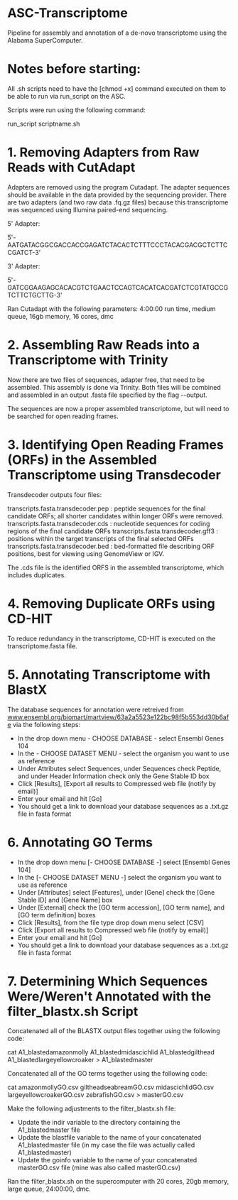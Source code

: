 # ASC-Transcriptome
Pipeline for assembly and annotation of a de-novo transcriptome using the Alabama SuperComputer.

# Notes before starting:

All .sh scripts need to have the [chmod +x] command executed on them to be able to run via run_script on the ASC.

Scripts were run using the following command:

  run_script scriptname.sh

# 1. Removing Adapters from Raw Reads with CutAdapt
Adapters are removed using the program Cutadapt. The adapter sequences should be available in the data provided by the sequencing provider.
There are two adapters (and two raw data .fq.gz files) because this transcriptome was sequenced using Illumina paired-end sequencing.

5' Adapter:

5'-AATGATACGGCGACCACCGAGATCTACACTCTTTCCCTACACGACGCTCTTCCGATCT-3'

3' Adapter:

5'-GATCGGAAGAGCACACGTCTGAACTCCAGTCACATCACGATCTCGTATGCCGTCTTCTGCTTG-3'

Ran Cutadapt with the following parameters:
4:00:00 run time, medium queue, 16gb memory, 16 cores, dmc

# 2. Assembling Raw Reads into a Transcriptome with Trinity
Now there are two files of sequences, adapter free, that need to be assembled. This assembly is done via Trinity. Both files will be combined and assembled in an output .fasta file specified by the flag --output.

The sequences are now a proper assembled transcriptome, but will need to be searched for open reading frames.

# 3. Identifying Open Reading Frames (ORFs) in the Assembled Transcriptome using Transdecoder

Transdecoder outputs four files:

transcripts.fasta.transdecoder.pep : peptide sequences for the final candidate ORFs; all shorter candidates within longer ORFs were removed.
transcripts.fasta.transdecoder.cds : nucleotide sequences for coding regions of the final candidate ORFs
transcripts.fasta.transdecoder.gff3 : positions within the target transcripts of the final selected ORFs
transcripts.fasta.transdecoder.bed : bed-formatted file describing ORF positions, best for viewing using GenomeView or IGV.

The .cds file is the identified ORFS in the assembled transcriptome, which includes duplicates.

# 4. Removing Duplicate ORFs using CD-HIT

To reduce redundancy in the transcriptome, CD-HIT is executed on the transcriptome.fasta file. 

# 5. Annotating Transcriptome with BlastX

The database sequences for annotation were retreived from www.ensembl.org/biomart/martview/63a2a5523e122bc98f5b553dd30b6afe via the following steps:

  - In the drop down menu - CHOOSE DATABASE - select Ensembl Genes 104
  - In the - CHOOSE DATASET MENU - select the organism you want to use as reference
  - Under Attributes select Sequences, under Sequences check Peptide, and under Header Information check only the Gene Stable ID box
  - Click [Results], [Export all results to Compressed web file (notify by email)]
  - Enter your email and hit [Go]
  - You should get a link to download your database sequences as a .txt.gz file in fasta format

# 6. Annotating GO Terms

 - In the drop down menu [- CHOOSE DATABASE -] select [Ensembl Genes 104]
 - In the [- CHOOSE DATASET MENU -] select the organism you want to use as reference
 - Under [Attributes] select [Features], under [Gene] check the [Gene Stable ID] and [Gene Name] box
 - Under [External] check the [GO term accession], [GO term name], and [GO term definition] boxes
 - Click [Results], from the file type drop down menu select [CSV]
 - Click [Export all results to Compressed web file (notify by email)]
 - Enter your email and hit [Go]
 - You should get a link to download your database sequences as a .txt.gz file in fasta format

# 7. Determining Which Sequences Were/Weren't Annotated with the filter_blastx.sh Script

Concatenated all of the BLASTX output files together using the following code:

   cat A1_blastedamazonmolly A1_blastedmidascichlid A1_blastedgilthead A1_blastedlargeyellowcroaker > A1_blastedmaster
  
Concatenated all of the GO terms together using the following code:

   cat amazonmollyGO.csv giltheadseabreamGO.csv midascichlidGO.csv largeyellowcroakerGO.csv zebrafishGO.csv > masterGO.csv

Make the following adjustments to the filter_blastx.sh file:

  - Update the indir variable to the directory containing the A1_blastedmaster file
  - Update the blastfile variable to the name of your concatenated A1_blastedmaster file (in my case the file was actually called A1_blastedmaster)
  - Update the goinfo variable to the name of your concatenated masterGO.csv file (mine was also called masterGO.csv)

Ran the filter_blastx.sh on the supercomputer with 20 cores, 20gb memory, large queue, 24:00:00, dmc.
